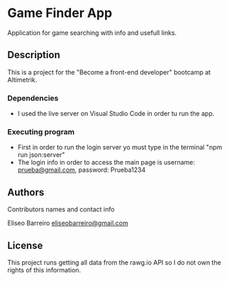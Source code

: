 # Game Finder App

Application for game searching with info and usefull links.

## Description

This is a project for the "Become a front-end developer" bootcamp at Altimetrik.

### Dependencies

* I used the live server on Visual Studio Code in order tu run the app.

### Executing program

* First in order to run the login server yo must type in the terminal "npm run json:server"
* The login info in order to access the main page is username: prueba@gmail.com, password: Prueba1234

## Authors

Contributors names and contact info

Eliseo Barreiro 
eliseobarreiro@gmail.com

## License

This project runs getting all data from the rawg.io API so I do not own the rights of this information.


